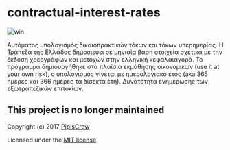 # contractual-interest-rates


![win](https://user-images.githubusercontent.com/3852762/65991675-3d2e4c00-e47d-11e9-9acc-620563791079.png)


Αυτόματος υπολογισμός δικαιοπρακτικών τόκων και τόκων υπερημερίας. Η Τράπεζα της Ελλάδος δημοσιεύει σε μηνιαία βάση στοιχεία σχετικά ​με την έκδοση χρεογράφων και μετοχών στην ελληνική κεφαλαιαγορά. Το πρόγραμμα δημιουργήθηκε στα πλαίσια εκμάθησης οικονομικών (use it at your own risk), ο υπολογισμός γίνεται με ημερολογιακό έτος (aka 365 ημέρες και 366 ημέρες τα δίσεκτα έτη). Δυνατότητα ενημέρωσης των εξωτραπεζικών επιτοκίων.

## This project is no longer maintained

Copyright (c) 2017 [PipisCrew](http://pipiscrew.com)

Licensed under the [MIT license](http://www.opensource.org/licenses/mit-license.php).
